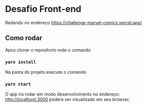 # Desafio Front-end 

Redando no endereço https://challenge-marvel-comics.vercel.app/

## Como rodar

Apos clonar o repositorio rode o comando

### `yarn install`

Na pasta do projeto execute o comando

### `yarn start`

O app ira rodar em modo desenvolvimento no endereço:
[http://localhost:3000](http://localhost:3000) podera ser visualizado em seu browser.
